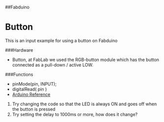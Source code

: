 ##Fabduino

# Button

This is an input example for using a button on Fabduino

###Hardware
* Button, at FabLab we used the RGB-button module which has the button connected as a pull-down / active LOW.

###Functions
* pinMode(pin, INPUT);
* digitalRead( pin )
* [Arduino Reference](https://www.arduino.cc/en/Reference/)

1.  Try changing the code so that the LED is always ON and goes off when the button is pressed
2. Try setting the delay to 1000ms or more, how does it change?
